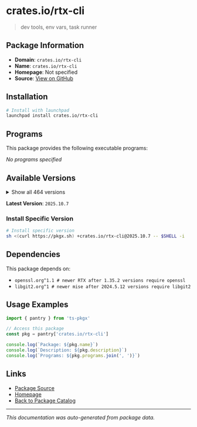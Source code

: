# crates.io/rtx-cli

> dev tools, env vars, task runner

## Package Information

- **Domain**: `crates.io/rtx-cli`
- **Name**: `crates.io/rtx-cli`
- **Homepage**: Not specified
- **Source**: [View on GitHub](https://github.com/pkgxdev/pantry/tree/main/projects/crates.io/rtx-cli/package.yml)

## Installation

```bash
# Install with launchpad
launchpad install crates.io/rtx-cli
```

## Programs

This package provides the following executable programs:

*No programs specified*

## Available Versions

<details>
<summary>Show all 464 versions</summary>

- `2025.10.7`, `2025.10.6`, `2025.10.5`, `2025.10.4`, `2025.10.3`
- `2025.10.2`, `2025.10.1`, `2025.10.0`, `2025.9.25`, `2025.9.24`
- `2025.9.23`, `2025.9.22`, `2025.9.21`, `2025.9.20`, `2025.9.19`
- `2025.9.18`, `2025.9.17`, `2025.9.16`, `2025.9.15`, `2025.9.14`
- `2025.9.13`, `2025.9.12`, `2025.9.10`, `2025.9.9`, `2025.9.8`
- `2025.9.7`, `2025.9.6`, `2025.9.5`, `2025.9.4`, `2025.9.2`
- `2025.9.1`, `2025.9.0`, `2025.8.21`, `2025.8.20`, `2025.8.18`
- `2025.8.17`, `2025.8.16`, `2025.8.14`, `2025.8.13`, `2025.8.12`
- `2025.8.11`, `2025.8.10`, `2025.8.9`, `2025.8.8`, `2025.8.7`
- `2025.8.6`, `2025.8.5`, `2025.8.4`, `2025.8.3`, `2025.8.2`
- `2025.8.1`, `2025.8.0`, `2025.7.32`, `2025.7.31`, `2025.7.30`
- `2025.7.29`, `2025.7.28`, `2025.7.27`, `2025.7.26`, `2025.7.25`
- `2025.7.24`, `2025.7.21`, `2025.7.20`, `2025.7.19`, `2025.7.18`
- `2025.7.17`, `2025.7.16`, `2025.7.15`, `2025.7.14`, `2025.7.13`
- `2025.7.12`, `2025.7.11`, `2025.7.10`, `2025.7.9`, `2025.7.8`
- `2025.7.7`, `2025.7.4`, `2025.7.3`, `2025.7.2`, `2025.7.1`
- `2025.7.0`, `2025.6.8`, `2025.6.7`, `2025.6.6`, `2025.6.5`
- `2025.6.4`, `2025.6.3`, `2025.6.2`, `2025.6.1`, `2025.6.0`
- `2025.5.17`, `2025.5.16`, `2025.5.15`, `2025.5.14`, `2025.5.13`
- `2025.5.12`, `2025.5.11`, `2025.5.10`, `2025.5.9`, `2025.5.8`
- `2025.5.6`, `2025.5.5`, `2025.5.4`, `2025.5.3`, `2025.5.2`
- `2025.5.1`, `2025.5.0`, `2025.4.12`, `2025.4.11`, `2025.4.10`
- `2025.4.9`, `2025.4.8`, `2025.4.7`, `2025.4.6`, `2025.4.5`
- `2025.4.4`, `2025.4.3`, `2025.4.2`, `2025.4.1`, `2025.4.0`
- `2025.3.11`, `2025.3.10`, `2025.3.7`, `2025.3.6`, `2025.3.3`
- `2025.3.2`, `2025.3.1`, `2025.3.0`, `2025.2.9`, `2025.2.8`
- `2025.2.7`, `2025.2.6`, `2025.2.5`, `2025.2.4`, `2025.2.3`
- `2025.2.2`, `2025.2.1`, `2025.2.0`, `2025.1.17`, `2025.1.16`
- `2025.1.15`, `2025.1.14`, `2025.1.13`, `2025.1.9`, `2025.1.8`
- `2025.1.7`, `2025.1.6`, `2025.1.5`, `2025.1.4`, `2025.1.3`
- `2025.1.2`, `2025.1.1`, `2025.1.0`, `2024.12.24`, `2024.12.23`
- `2024.12.22`, `2024.12.21`, `2024.12.20`, `2024.12.19`, `2024.12.18`
- `2024.12.17`, `2024.12.16`, `2024.12.15`, `2024.12.14`, `2024.12.13`
- `2024.12.12`, `2024.12.11`, `2024.12.10`, `2024.12.9`, `2024.12.8`
- `2024.12.7`, `2024.12.6`, `2024.12.5`, `2024.12.4`, `2024.12.3`
- `2024.12.2`, `2024.12.1`, `2024.12.0`, `2024.11.37`, `2024.11.36`
- `2024.11.35`, `2024.11.34`, `2024.11.33`, `2024.11.32`, `2024.11.31`
- `2024.11.30`, `2024.11.29`, `2024.11.28`, `2024.11.27`, `2024.11.26`
- `2024.11.25`, `2024.11.24`, `2024.11.23`, `2024.11.22`, `2024.11.21`
- `2024.11.20`, `2024.11.19`, `2024.11.18`, `2024.11.17`, `2024.11.16`
- `2024.11.15`, `2024.11.14`, `2024.11.13`, `2024.11.12`, `2024.11.11`
- `2024.11.10`, `2024.11.9`, `2024.11.8`, `2024.11.7`, `2024.11.6`
- `2024.11.5`, `2024.11.4`, `2024.11.3`, `2024.11.2`, `2024.11.1`
- `2024.11.0`, `2024.10.13`, `2024.10.12`, `2024.10.11`, `2024.10.10`
- `2024.10.9`, `2024.10.8`, `2024.10.7`, `2024.10.5`, `2024.10.4`
- `2024.10.3`, `2024.10.2`, `2024.10.1`, `2024.10.0`, `2024.9.13`
- `2024.9.12`, `2024.9.11`, `2024.9.10`, `2024.9.9`, `2024.9.8`
- `2024.9.7`, `2024.9.6`, `2024.9.5`, `2024.9.4`, `2024.9.3`
- `2024.9.2`, `2024.9.1`, `2024.9.0`, `2024.8.15`, `2024.8.14`
- `2024.8.13`, `2024.8.12`, `2024.8.11`, `2024.8.10`, `2024.8.9`
- `2024.8.8`, `2024.8.7`, `2024.8.6`, `2024.8.5`, `2024.8.4`
- `2024.8.3`, `2024.8.2`, `2024.8.1`, `2024.8.0`, `2024.7.5`
- `2024.7.4`, `2024.7.3`, `2024.7.2`, `2024.7.1`, `2024.7.0`
- `2024.6.6`, `2024.6.5`, `2024.6.4`, `2024.6.3`, `2024.6.2`
- `2024.6.1`, `2024.6.0`, `2024.5.28`, `2024.5.27`, `2024.5.26`
- `2024.5.25`, `2024.5.24`, `2024.5.23`, `2024.5.22`, `2024.5.21`
- `2024.5.20`, `2024.5.19`, `2024.5.18`, `2024.5.17`, `2024.5.16`
- `2024.5.15`, `2024.5.14`, `2024.5.13`, `2024.5.12`, `2024.5.11`
- `2024.5.10`, `2024.5.9`, `2024.5.8`, `2024.5.7`, `2024.5.6`
- `2024.5.5`, `2024.5.4`, `2024.5.3`, `2024.5.2`, `2024.5.1`
- `2024.5.0`, `2024.4.12`, `2024.4.11`, `2024.4.10`, `2024.4.9`
- `2024.4.8`, `2024.4.7`, `2024.4.6`, `2024.4.5`, `2024.4.4`
- `2024.4.3`, `2024.4.2`, `2024.4.1`, `2024.4.0`, `2024.3.11`
- `2024.3.10`, `2024.3.9`, `2024.3.8`, `2024.3.7`, `2024.3.6`
- `2024.3.2`, `2024.3.1`, `2024.2.19`, `2024.2.18`, `2024.2.17`
- `2024.2.16`, `2024.2.15`, `2024.2.14`, `2024.2.13`, `2024.2.12`
- `2024.2.11`, `2024.2.10`, `2024.2.9`, `2024.2.8`, `2024.2.7`
- `2024.2.6`, `2024.2.5`, `2024.2.4`, `2024.2.3`, `2024.2.2`
- `2024.2.1`, `2024.2.0`, `2024.1.35`, `2024.1.34`, `2024.1.33`
- `2024.1.32`, `2024.1.30`, `2024.1.28`, `2024.1.27`, `2024.1.26`
- `2024.1.25`, `2024.1.24`, `2024.1.23`, `2024.1.22`, `2024.1.21`
- `2024.1.20`, `2024.1.19`, `2024.1.18`, `2024.1.16`, `2024.1.15`
- `2024.1.14`, `2024.1.13`, `2024.1.12`, `2024.1.11`, `2024.1.10`
- `2024.1.9`, `2024.1.7`, `2024.1.6`, `2024.1.5`, `2024.1.4`
- `2024.1.3`, `2024.1.2`, `2024.1.0`, `2024.0.0`, `2023.12.40`
- `2023.12.39`, `2023.12.38`, `2023.12.37`, `2023.12.36`, `2023.12.35`
- `2023.12.34`, `2023.12.33`, `2023.12.32`, `2023.12.31`, `2023.12.30`
- `2023.12.29`, `2023.12.28`, `2023.12.27`, `2023.12.26`, `2023.12.25`
- `2023.12.24`, `2023.12.23`, `2023.12.22`, `2023.12.21`, `2023.12.20`
- `2023.12.19`, `2023.12.18`, `2023.12.17`, `2023.12.9`, `2023.12.8`
- `2023.12.7`, `2023.12.6`, `2023.12.5`, `2023.12.3`, `2023.12.2`
- `2023.12.1`, `2023.12.0`, `2023.11.9`, `2023.11.8`, `2023.11.7`
- `2023.11.5`, `2023.11.4`, `2023.11.3`, `2023.11.2`, `2023.11.1`
- `2023.11.0`, `2023.10.2`, `2023.10.1`, `2023.10.0`, `2023.9.2`
- `2023.9.1`, `2023.9.0`, `2023.8.10`, `2023.8.9`, `2023.8.7`
- `2023.8.6`, `2023.8.4`, `2023.8.3`, `2023.8.2`, `2023.8.1`
- `2023.8.0`, `1.35.8`, `1.35.7`, `1.35.6`, `1.35.2`
- `1.35.1`, `1.35.0`, `1.34.2`, `1.34.1`, `1.34.0`
- `1.33.0`, `1.32.5`, `1.32.4`, `1.32.3`, `1.32.2`
- `1.32.1`, `1.32.0`, `1.31.0`, `1.30.6`, `1.30.5`
- `1.30.4`, `1.30.3`, `1.30.1`, `1.30.0`, `1.29.7`
- `1.29.6`, `1.29.5`, `1.29.4`, `1.29.3`, `1.29.2`
- `1.29.1`, `1.29.0`, `1.28.6`, `1.28.5`

</details>

**Latest Version**: `2025.10.7`

### Install Specific Version

```bash
# Install specific version
sh <(curl https://pkgx.sh) +crates.io/rtx-cli@2025.10.7 -- $SHELL -i
```

## Dependencies

This package depends on:

- `openssl.org^1.1 # newer RTX after 1.35.2 versions require openssl`
- `libgit2.org^1 # newer mise after 2024.5.12 versions require libgit2`

## Usage Examples

```typescript
import { pantry } from 'ts-pkgx'

// Access this package
const pkg = pantry['crates.io/rtx-cli']

console.log(`Package: ${pkg.name}`)
console.log(`Description: ${pkg.description}`)
console.log(`Programs: ${pkg.programs.join(', ')}`)
```

## Links

- [Package Source](https://github.com/pkgxdev/pantry/tree/main/projects/crates.io/rtx-cli/package.yml)
- [Homepage](#)
- [Back to Package Catalog](../../../package-catalog.md)

---

*This documentation was auto-generated from package data.*

